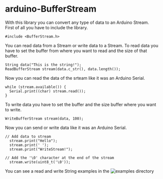 # arduino-BufferStream

With this library you can convert any type of data to an Arduino Stream. First of all you have to include the library.
~~~
#include <BufferStream.h>
~~~
You can read data from a Stream or write data to a Stream. To read data you have to set the buffer from where you want to read and the size of that buffer. 
~~~
String data("This is the string!");
ReadBufferStream stream(data.c_str(), data.length());
~~~
Now you can read the data of the srteam like it was an Arduino Serial.
~~~
while (stream.available()) {
  Serial.print((char) stream.read());
}
~~~
To write data you have to set the buffer and the size buffer where you want to write. 
~~~
WriteBufferStream stream(data, 100);
~~~
Now you can send or write data like it was an Arduino Serial.  
~~~
// Add data to stream
  stream.print("Hello");
  stream.print(' ');
  stream.print("WriteStream!");

// Add the '\0' character at the end of the stream
  stream.write(uint8_t('\0'));
~~~
You can see a read and write String examples in the ![examples directory](https://github.com/IndustrialShields/arduino-BufferStream/tree/master/examples)

